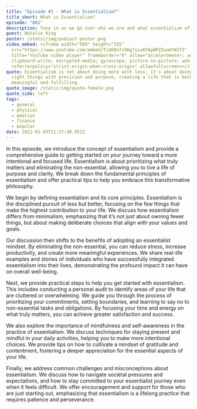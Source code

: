```yaml
---
title: "Episode #1 - What is Essentialism?"
title_short: What is Essentialism?
episode: "001"
description: Tune in as we go over who we are and what essentialism offers for you.
guest: Natalie King
poster: /static/img/podcast-poster.png
video_embed: <iframe width="560" height="315"
  src="https://www.youtube.com/embed/TiXOQn7z9Hg?si=KFApWPZ3uumYWJY2"
  title="YouTube video player" frameborder="0" allow="accelerometer; autoplay;
  clipboard-write; encrypted-media; gyroscope; picture-in-picture; web-share"
  referrerpolicy="strict-origin-when-cross-origin" allowfullscreen></iframe>
quote: Essentialism is not about doing more with less; it's about doing the
  right things with precision and purpose, creating a life that is both
  meaningful and fulfilling.
quote_image: /static/img/quote-female.png
quote_side: left
tags:
  - general
  - physical
  - emotion
  - finance
  - popular
date: 2022-01-03T21:27:48.951Z
---
```


In this episode, we introduce the concept of essentialism and provide a comprehensive guide to getting started on your journey toward a more intentional and focused life. Essentialism is about prioritizing what truly matters and eliminating the non-essential, allowing you to live a life of purpose and clarity. We break down the fundamental principles of essentialism and offer practical tips to help you embrace this transformative philosophy.

We begin by defining essentialism and its core principles. Essentialism is the disciplined pursuit of less but better, focusing on the few things that make the highest contribution to your life. We discuss how essentialism differs from minimalism, emphasizing that it’s not just about owning fewer things, but about making deliberate choices that align with your values and goals.

Our discussion then shifts to the benefits of adopting an essentialist mindset. By eliminating the non-essential, you can reduce stress, increase productivity, and create more meaningful experiences. We share real-life examples and stories of individuals who have successfully integrated essentialism into their lives, demonstrating the profound impact it can have on overall well-being.

Next, we provide practical steps to help you get started with essentialism. This includes conducting a personal audit to identify areas of your life that are cluttered or overwhelming. We guide you through the process of prioritizing your commitments, setting boundaries, and learning to say no to non-essential tasks and obligations. By focusing your time and energy on what truly matters, you can achieve greater satisfaction and success.

We also explore the importance of mindfulness and self-awareness in the practice of essentialism. We discuss techniques for staying present and mindful in your daily activities, helping you to make more intentional choices. We provide tips on how to cultivate a mindset of gratitude and contentment, fostering a deeper appreciation for the essential aspects of your life.

Finally, we address common challenges and misconceptions about essentialism. We discuss how to navigate societal pressures and expectations, and how to stay committed to your essentialist journey even when it feels difficult. We offer encouragement and support for those who are just starting out, emphasizing that essentialism is a lifelong practice that requires patience and perseverance.
